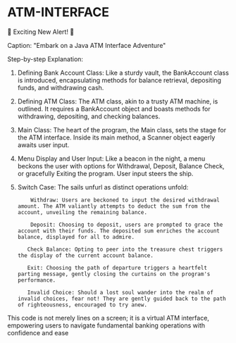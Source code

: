 # ATM-INTERFACE

🚀 Exciting New Alert! 🚀

Caption: "Embark on a Java ATM Interface Adventure"

Step-by-step Explanation:

1. Defining Bank Account Class: Like a sturdy vault, the BankAccount class is introduced, encapsulating methods for balance retrieval, depositing funds, and withdrawing cash.

2. Defining ATM Class: The ATM class, akin to a trusty ATM machine, is outlined. It requires a BankAccount object and boasts methods for withdrawing, depositing, and checking balances.

3. Main Class: The heart of the program, the Main class, sets the stage for the ATM interface. Inside its main method, a Scanner object eagerly awaits user input.

4. Menu Display and User Input: Like a beacon in the night, a menu beckons the user with options for Withdrawal, Deposit, Balance Check, or gracefully Exiting the program. User input steers the ship.

5. Switch Case: The sails unfurl as distinct operations unfold:

           Withdraw: Users are beckoned to input the desired withdrawal amount. The ATM valiantly attempts to deduct the sum from the account, unveiling the remaining balance.

           Deposit: Choosing to deposit, users are prompted to grace the account with their funds. The deposited sum enriches the account balance, displayed for all to admire.

          Check Balance: Opting to peer into the treasure chest triggers the display of the current account balance.

          Exit: Choosing the path of departure triggers a heartfelt parting message, gently closing the curtains on the program's performance.

          Invalid Choice: Should a lost soul wander into the realm of invalid choices, fear not! They are gently guided back to the path of righteousness, encouraged to try anew.

This code is not merely lines on a screen; it is a virtual ATM interface, empowering users to navigate fundamental banking operations with confidence and ease
